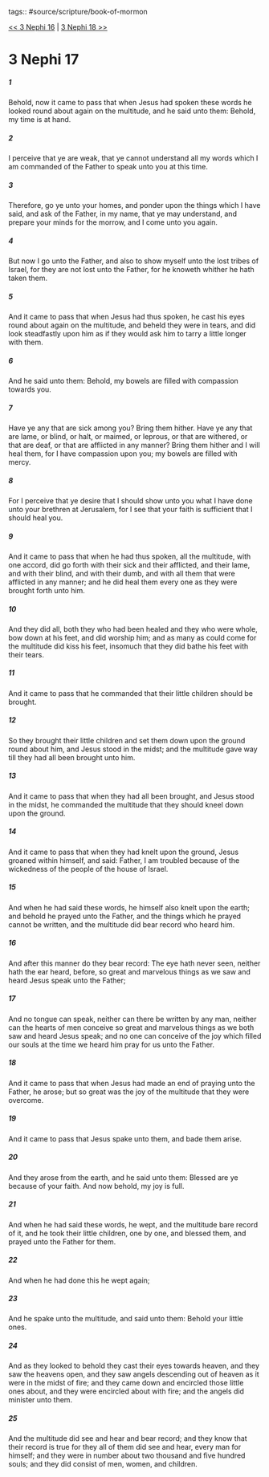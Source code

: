 tags:: #source/scripture/book-of-mormon

[<< 3 Nephi 16](book-of-mormon/11_3_Nephi/3_Nephi_16.md) | [3 Nephi 18 >>](book-of-mormon/11_3_Nephi/3_Nephi_18.md)

# 3 Nephi 17

##### 1

Behold, now it came to pass that when Jesus had spoken these words he looked round about again on the multitude, and he said unto them: Behold, my time is at hand.

##### 2

I perceive that ye are weak, that ye cannot understand all my words which I am commanded of the Father to speak unto you at this time.

##### 3

Therefore, go ye unto your homes, and ponder upon the things which I have said, and ask of the Father, in my name, that ye may understand, and prepare your minds for the morrow, and I come unto you again.

##### 4

But now I go unto the Father, and also to show myself unto the lost tribes of Israel, for they are not lost unto the Father, for he knoweth whither he hath taken them.

##### 5

And it came to pass that when Jesus had thus spoken, he cast his eyes round about again on the multitude, and beheld they were in tears, and did look steadfastly upon him as if they would ask him to tarry a little longer with them.

##### 6

And he said unto them: Behold, my bowels are filled with compassion towards you.

##### 7

Have ye any that are sick among you? Bring them hither. Have ye any that are lame, or blind, or halt, or maimed, or leprous, or that are withered, or that are deaf, or that are afflicted in any manner? Bring them hither and I will heal them, for I have compassion upon you; my bowels are filled with mercy.

##### 8

For I perceive that ye desire that I should show unto you what I have done unto your brethren at Jerusalem, for I see that your faith is sufficient that I should heal you.

##### 9

And it came to pass that when he had thus spoken, all the multitude, with one accord, did go forth with their sick and their afflicted, and their lame, and with their blind, and with their dumb, and with all them that were afflicted in any manner; and he did heal them every one as they were brought forth unto him.

##### 10

And they did all, both they who had been healed and they who were whole, bow down at his feet, and did worship him; and as many as could come for the multitude did kiss his feet, insomuch that they did bathe his feet with their tears.

##### 11

And it came to pass that he commanded that their little children should be brought.

##### 12

So they brought their little children and set them down upon the ground round about him, and Jesus stood in the midst; and the multitude gave way till they had all been brought unto him.

##### 13

And it came to pass that when they had all been brought, and Jesus stood in the midst, he commanded the multitude that they should kneel down upon the ground.

##### 14

And it came to pass that when they had knelt upon the ground, Jesus groaned within himself, and said: Father, I am troubled because of the wickedness of the people of the house of Israel.

##### 15

And when he had said these words, he himself also knelt upon the earth; and behold he prayed unto the Father, and the things which he prayed cannot be written, and the multitude did bear record who heard him.

##### 16

And after this manner do they bear record: The eye hath never seen, neither hath the ear heard, before, so great and marvelous things as we saw and heard Jesus speak unto the Father;

##### 17

And no tongue can speak, neither can there be written by any man, neither can the hearts of men conceive so great and marvelous things as we both saw and heard Jesus speak; and no one can conceive of the joy which filled our souls at the time we heard him pray for us unto the Father.

##### 18

And it came to pass that when Jesus had made an end of praying unto the Father, he arose; but so great was the joy of the multitude that they were overcome.

##### 19

And it came to pass that Jesus spake unto them, and bade them arise.

##### 20

And they arose from the earth, and he said unto them: Blessed are ye because of your faith. And now behold, my joy is full.

##### 21

And when he had said these words, he wept, and the multitude bare record of it, and he took their little children, one by one, and blessed them, and prayed unto the Father for them.

##### 22

And when he had done this he wept again;

##### 23

And he spake unto the multitude, and said unto them: Behold your little ones.

##### 24

And as they looked to behold they cast their eyes towards heaven, and they saw the heavens open, and they saw angels descending out of heaven as it were in the midst of fire; and they came down and encircled those little ones about, and they were encircled about with fire; and the angels did minister unto them.

##### 25

And the multitude did see and hear and bear record; and they know that their record is true for they all of them did see and hear, every man for himself; and they were in number about two thousand and five hundred souls; and they did consist of men, women, and children.
